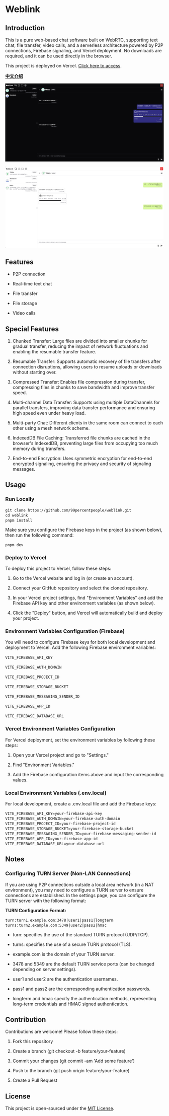 # Weblink

## Introduction

This is a pure web-based chat software built on WebRTC, supporting text chat, file transfer, video calls, and a serverless architecture powered by P2P connections, Firebase signaling, and Vercel deployment. No downloads are required, and it can be used directly in the browser.

This project is deployed on Vercel. [Click here to access](https://web1ink.vercel.app).

[**中文介绍**](README_CN.md)

![Chat Example 1](screenshots/example_dark_cn.png)

![Chat Example 2](screenshots/example_light_cn.png)

## Features

- P2P connection

- Real-time text chat

- File transfer

- File storage

- Video calls

## Special Features

1. Chunked Transfer: Large files are divided into smaller chunks for gradual transfer, reducing the impact of network fluctuations and enabling the resumable transfer feature.

2. Resumable Transfer: Supports automatic recovery of file transfers after connection disruptions, allowing users to resume uploads or downloads without starting over.

3. Compressed Transfer: Enables file compression during transfer, compressing files in chunks to save bandwidth and improve transfer speed.

4. Multi-channel Data Transfer: Supports using multiple DataChannels for parallel transfers, improving data transfer performance and ensuring high speed even under heavy load.

5. Multi-party Chat: Different clients in the same room can connect to each other using a mesh network scheme.

6. IndexedDB File Caching: Transferred file chunks are cached in the browser's IndexedDB, preventing large files from occupying too much memory during transfers.

7. End-to-end Encryption: Uses symmetric encryption for end-to-end encrypted signaling, ensuring the privacy and security of signaling messages.

## Usage

### Run Locally

```base
git clone https://github.com/99percentpeople/weblink.git
cd weblink
pnpm install
```

Make sure you configure the Firebase keys in the project (as shown below), then run the following command:

```base
pnpm dev
```

### Deploy to Vercel

To deploy this project to Vercel, follow these steps:

1. Go to the Vercel website and log in (or create an account).

2. Connect your GitHub repository and select the cloned repository.

3. In your Vercel project settings, find "Environment Variables" and add the Firebase API key and other environment variables (as shown below).

4. Click the "Deploy" button, and Vercel will automatically build and deploy your project.

### Environment Variables Configuration (Firebase)

You will need to configure Firebase keys for both local development and deployment to Vercel. Add the following Firebase environment variables:

`VITE_FIREBASE_API_KEY`

`VITE_FIREBASE_AUTH_DOMAIN`

`VITE_FIREBASE_PROJECT_ID`

`VITE_FIREBASE_STORAGE_BUCKET`

`VITE_FIREBASE_MESSAGING_SENDER_ID`

`VITE_FIREBASE_APP_ID`

`VITE_FIREBASE_DATABASE_URL`

### Vercel Environment Variables Configuration

For Vercel deployment, set the environment variables by following these steps:

1. Open your Vercel project and go to "Settings."

2. Find "Environment Variables."

3. Add the Firebase configuration items above and input the corresponding values.

### Local Environment Variables (.env.local)

For local development, create a .env.local file and add the Firebase keys:

```env
VITE_FIREBASE_API_KEY=your-firebase-api-key
VITE_FIREBASE_AUTH_DOMAIN=your-firebase-auth-domain
VITE_FIREBASE_PROJECT_ID=your-firebase-project-id
VITE_FIREBASE_STORAGE_BUCKET=your-firebase-storage-bucket
VITE_FIREBASE_MESSAGING_SENDER_ID=your-firebase-messaging-sender-id
VITE_FIREBASE_APP_ID=your-firebase-app-id
VITE_FIREBASE_DATABASE_URL=your-database-url
```

## Notes

### Configuring TURN Server (Non-LAN Connections)

If you are using P2P connections outside a local area network (in a NAT environment), you may need to configure a TURN server to ensure connections are established. In the settings page, you can configure the TURN server with the following format:

**TURN Configuration Format:**

```
turn:turn1.example.com:3478|user1|pass1|longterm
turns:turn2.example.com:5349|user2|pass2|hmac
```

- turn: specifies the use of the standard TURN protocol (UDP/TCP).

- turns: specifies the use of a secure TURN protocol (TLS).

- example.com is the domain of your TURN server.

- 3478 and 5349 are the default TURN service ports (can be changed depending on server settings).

- user1 and user2 are the authentication usernames.

- pass1 and pass2 are the corresponding authentication passwords.

- longterm and hmac specify the authentication methods, representing long-term credentials and HMAC signed authentication.

## Contribution

Contributions are welcome! Please follow these steps:

1. Fork this repository

2. Create a branch (git checkout -b feature/your-feature)

3. Commit your changes (git commit -am 'Add some feature')

4. Push to the branch (git push origin feature/your-feature)

5. Create a Pull Request

## License

This project is open-sourced under the [MIT License](LICENSE).
